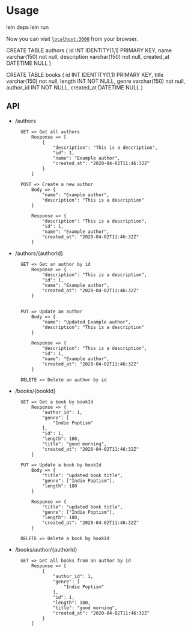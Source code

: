 # Usage
lein deps
lein run

Now you can visit [`localhost:3000`](http://localhost:3000) from your browser.

CREATE TABLE authors
(
id INT IDENTITY(1,1) PRIMARY KEY,
name varchar(150) not null,
description varchar(150) not null,
created_at DATETIME NULL
)

CREATE TABLE books
(
id INT IDENTITY(1,1) PRIMARY KEY,
title varchar(150) not null,
length INT NOT NULL,
genre varchar(150) not null,
author_id INT NOT NULL,
created_at DATETIME NULL
)

## API

- /authors

        GET => Get all authors
            Response => [
                {
                    "description": "This is a description",
                    "id": 1,
                    "name": "Example author",
                    "created_at": "2020-04-02T11:46:32Z"
                }
            ]

        POST => Create a new author
            Body => {
                "name": "Example author",
                "description": "This is a description"
            }

            Response => {
                "description": "This is a description",
                "id": 1,
                "name": "Example author",
                "created_at": "2020-04-02T11:46:32Z"
            }


- /authors/{authorId}

        GET => Get an author by id
            Response => {
                "description": "This is a description",
                "id": 1,
                "name": "Example author",
                "created_at": "2020-04-02T11:46:32Z"
            }
            

        PUT => Update an author
            Body => {
                "name": "Updated Example author",
                "description": "This is a description"
            }

            Response => {
                "description": "This is a description",
                "id": 1,
                "name": "Example author",
                "created_at": "2020-04-02T11:46:32Z"
            }
        
        DELETE => Delete an author by id
    
- /books/{bookId}

        GET => Get a book by bookId
            Response => {
				"author_id": 1,
				"genre": [
					"Indie Poptism"
				],
				"id": 1,
				"length": 180,
				"title": "good morning",
                "created_at": "2020-04-02T11:46:32Z"
			}
        
        PUT => Update a book by bookId
            Body => {
                "title": "updated book title",
                "genre": ["Indie Poptism"],
                "length": 180
            }

            Response => {
                "title": "updated book title",
                "genre": ["Indie Poptism"],
                "length": 180,
                "created_at": "2020-04-02T11:46:32Z"
            }
        
        DELETE => Delete a book by bookId

- /books/author/{authorId}

        GET => Get all books from an author by id
            Response => [
				{
					"author_id": 1,
					"genre": [
						"Indie Poptism"
					],
					"id": 1,
					"length": 180,
					"title": "good morning",
                    "created_at": "2020-04-02T11:46:32Z"
				}
            ]